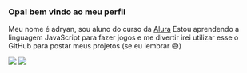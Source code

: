 ### Opa! bem vindo ao meu perfil

Meu nome é adryan, sou aluno do curso da [Alura](https://www.alura.com.br)
Estou aprendendo a linguagem JavaScript para fazer jogos e me divertir
irei utilizar esse o GitHub para postar meus projetos (se eu lembrar 😅) 

![](https://media.tenor.com/1uKpKHCxNsEAAAAj/anime-joget-rgb.gif)
![](https://tenor.com/pt-BR/view/saber-fate-fate-stay-night-fate-zero-artoria-pendragon-gif-3805092354440281279)

